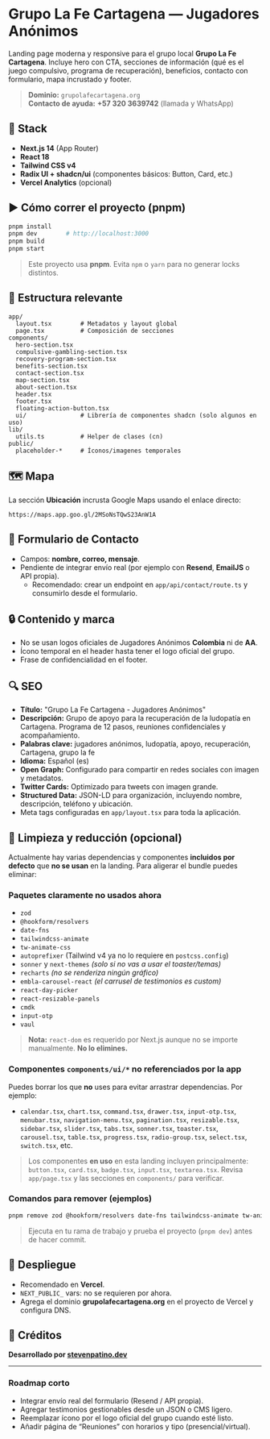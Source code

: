 # Grupo La Fe Cartagena — Jugadores Anónimos

Landing page moderna y responsive para el grupo local **Grupo La Fe Cartagena**. Incluye hero con CTA, secciones de información (qué es el juego compulsivo, programa de recuperación), beneficios, contacto con formulario, mapa incrustado y footer.

> **Dominio:** `grupolafecartagena.org`  
> **Contacto de ayuda:** **+57 320 3639742** (llamada y WhatsApp)

## 🧱 Stack
- **Next.js 14** (App Router)
- **React 18**
- **Tailwind CSS v4**
- **Radix UI + shadcn/ui** (componentes básicos: Button, Card, etc.)
- **Vercel Analytics** (opcional)

## ▶️ Cómo correr el proyecto (pnpm)
```bash
pnpm install
pnpm dev        # http://localhost:3000
pnpm build
pnpm start
```

> Este proyecto usa **pnpm**. Evita `npm` o `yarn` para no generar locks distintos.

## 📂 Estructura relevante
```
app/
  layout.tsx        # Metadatos y layout global
  page.tsx          # Composición de secciones
components/
  hero-section.tsx
  compulsive-gambling-section.tsx
  recovery-program-section.tsx
  benefits-section.tsx
  contact-section.tsx
  map-section.tsx
  about-section.tsx
  header.tsx
  footer.tsx
  floating-action-button.tsx
  ui/               # Librería de componentes shadcn (solo algunos en uso)
lib/
  utils.ts          # Helper de clases (cn)
public/
  placeholder-*     # Íconos/imagenes temporales
```

## 🗺️ Mapa
La sección **Ubicación** incrusta Google Maps usando el enlace directo:
```
https://maps.app.goo.gl/2MSoNsTQwS23AnW1A
```

## 📨 Formulario de Contacto
- Campos: **nombre, correo, mensaje**.
- Pendiente de integrar envío real (por ejemplo con **Resend**, **EmailJS** o API propia).  
  - Recomendado: crear un endpoint en `app/api/contact/route.ts` y consumirlo desde el formulario.

## 🔒 Contenido y marca
- No se usan logos oficiales de Jugadores Anónimos **Colombia** ni de **AA**.
- Ícono temporal en el header hasta tener el logo oficial del grupo.
- Frase de confidencialidad en el footer.

## 🔍 SEO
- **Título:** "Grupo La Fe Cartagena - Jugadores Anónimos"
- **Descripción:** Grupo de apoyo para la recuperación de la ludopatía en Cartagena. Programa de 12 pasos, reuniones confidenciales y acompañamiento.
- **Palabras clave:** jugadores anónimos, ludopatía, apoyo, recuperación, Cartagena, grupo la fe
- **Idioma:** Español (es)
- **Open Graph:** Configurado para compartir en redes sociales con imagen y metadatos.
- **Twitter Cards:** Optimizado para tweets con imagen grande.
- **Structured Data:** JSON-LD para organización, incluyendo nombre, descripción, teléfono y ubicación.
- Meta tags configuradas en `app/layout.tsx` para toda la aplicación.

## 🧹 Limpieza y reducción (opcional)
Actualmente hay varias dependencias y componentes **incluidos por defecto** que **no se usan** en la landing. Para aligerar el bundle puedes eliminar:

### Paquetes claramente no usados ahora
- `zod`
- `@hookform/resolvers`
- `date-fns`
- `tailwindcss-animate`
- `tw-animate-css`
- `autoprefixer` (Tailwind v4 ya no lo requiere en `postcss.config`)
- `sonner` y `next-themes` *(solo si no vas a usar el toaster/temas)*
- `recharts` *(no se renderiza ningún gráfico)*
- `embla-carousel-react` *(el carrusel de testimonios es custom)*
- `react-day-picker`
- `react-resizable-panels`
- `cmdk`
- `input-otp`
- `vaul`

> **Nota:** `react-dom` es requerido por Next.js aunque no se importe manualmente. **No lo elimines.**

### Componentes `components/ui/*` no referenciados por la app
Puedes borrar los que **no** uses para evitar arrastrar dependencias. Por ejemplo:
- `calendar.tsx`, `chart.tsx`, `command.tsx`, `drawer.tsx`, `input-otp.tsx`, `menubar.tsx`, `navigation-menu.tsx`,
  `pagination.tsx`, `resizable.tsx`, `sidebar.tsx`, `slider.tsx`, `tabs.tsx`, `sonner.tsx`, `toaster.tsx`,
  `carousel.tsx`, `table.tsx`, `progress.tsx`, `radio-group.tsx`, `select.tsx`, `switch.tsx`, etc.

> Los componentes **en uso** en esta landing incluyen principalmente: `button.tsx`, `card.tsx`, `badge.tsx`, `input.tsx`, `textarea.tsx`. Revisa `app/page.tsx` y las secciones en `components/` para verificar.

### Comandos para remover (ejemplos)
```bash
pnpm remove zod @hookform/resolvers date-fns tailwindcss-animate tw-animate-css autoprefixer   sonner next-themes recharts embla-carousel-react react-day-picker react-resizable-panels cmdk input-otp vaul
```
> Ejecuta en tu rama de trabajo y prueba el proyecto (`pnpm dev`) antes de hacer commit.

## 🚀 Despliegue
- Recomendado en **Vercel**.
- `NEXT_PUBLIC_` vars: no se requieren por ahora.  
- Agrega el dominio **grupolafecartagena.org** en el proyecto de Vercel y configura DNS.

## 👤 Créditos
**Desarrollado por [stevenpatino.dev](https://stevenpatino.dev)**

---

### Roadmap corto
- Integrar envío real del formulario (Resend / API propia).
- Agregar testimonios gestionables desde un JSON o CMS ligero.
- Reemplazar ícono por el logo oficial del grupo cuando esté listo.
- Añadir página de “Reuniones” con horarios y tipo (presencial/virtual).
